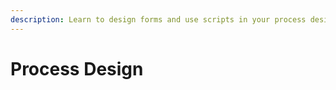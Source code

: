 ```yaml
---
description: Learn to design forms and use scripts in your process design.
---
```


# Process Design

